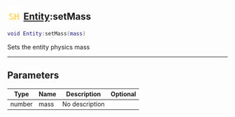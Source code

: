 ## <img src="../../.gitbook/assets/shared.png" width="32" height="32" /> [Entity](../entity/README.md):setMass

```lua
void Entity:setMass(mass)
```

Sets the entity physics mass

-----------------
## Parameters

| Type   | Name | Description | Optional |
| ------ | ---- | ----------- | -------: |
| number | mass | No description |  |

